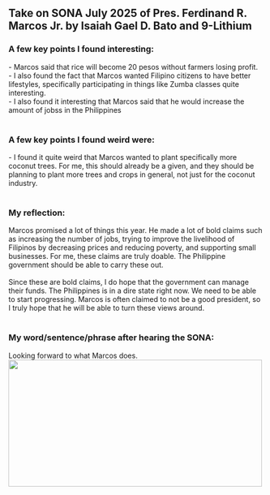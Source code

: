 <strong>
    <h2>
        Take on SONA July 2025 of Pres. Ferdinand R. Marcos Jr.
        by Isaiah Gael D. Bato and 9-Lithium
    </h2>
</strong>
<strong><h3> A few key points I found interesting: </h3></strong>
- Marcos said that rice will become 20 pesos without farmers losing profit.
<br/>- I also found the fact that Marcos wanted Filipino citizens to have better lifestyles, specifically participating in things like Zumba classes quite interesting.
<br/>- I also found it interesting that Marcos said that he would increase the amount of jobss in the Philippines
<br/>
<br/>
<strong><h3> A few key points I found weird were: </h3></strong>
- I found it quite weird that Marcos wanted to plant specifically more coconut trees. For me, this should already be a given, and they should be planning to plant more trees and crops in general, not just for the coconut industry.
<br/>
<br/>
<strong><h3> My reflection: </h3></strong>
Marcos promised a lot of things this year. He made a lot of bold claims such as increasing the number of jobs, trying to improve the livelihood of Filipinos by decreasing prices and reducing poverty, and supporting small businesses. For me, these claims are truly doable. The Philippine government should be able to carry these out.
<br/>
<br/>
Since these are bold claims, I do hope that the government can manage their funds. The Philippines is in a dire state right now. We need to be able to start progressing. Marcos is often claimed to not be a good president, so I truly hope that he will be able to turn these views around.
<br/>
<br/>
<strong><h3> My word/sentence/phrase after hearing the SONA: </h3></strong>
Looking forward to what Marcos does.
<br/>
<img src=https://www.google.com/url?sa=i&url=https%3A%2F%2Fmanilastandard.net%2Fnews%2F314622563%2Frecent-floods-take-center-stage-at-marcos-sona-2025.html&psig=AOvVaw0H-D9AMu-G60uxEdGjrFYM&ust=1754235337148000&source=images&cd=vfe&opi=89978449&ved=0CBYQjRxqFwoTCPiAioO67I4DFQAAAAAdAAAAABAE width=500 height=250>